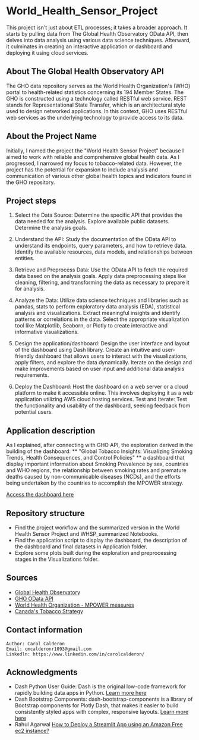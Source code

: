 # World_Health_Sensor_Project

This project isn't just about ETL processes; it takes a broader approach. It starts by pulling data from The Global Health Observatory OData API, then delves into data analysis using various data science techniques. Afterward, it culminates in creating an interactive application or dashboard and deploying it using cloud services. 

## About The Global Health Observatory API

The GHO data repository serves as the World Health Organization's (WHO) portal to health-related statistics concerning its 194 Member States. The GHO is constructed using a technology called RESTful web service. REST stands for Representational State Transfer, which is an architectural style used to design networked applications. In this context, GHO uses RESTful web services as the underlying technology to provide access to its data.

## About the Project Name

Initially, I named the project the "World Health Sensor Project" because I aimed to work with reliable and comprehensive global health data. As I progressed, I narrowed my focus to tobacco-related data. However, the project has the potential for expansion to include analysis and communication of various other global health topics and indicators found in the GHO repository.

## Project steps

1. Select the Data Source: Determine the specific API that provides the data needed for the analysis. Explore available public datasets. Determine the analysis goals.

2. Understand the API: Study the documentation of the OData API to understand its endpoints, query parameters, and how to retrieve data. Identify the available resources, data models, and relationships between entities.

3. Retrieve and Preprocess Data: Use the OData API to fetch the required data based on the analysis goals. Apply data preprocessing steps like cleaning, filtering, and transforming the data as necessary to prepare it for analysis.

4. Analyze the Data: Utilize data science techniques and libraries such as pandas, stats to perform exploratory data analysis (EDA), statistical analysis and visualizations. Extract meaningful insights and identify patterns or correlations in the data. Select the appropriate visualization tool like Matplotlib, Seaborn, or Plotly to create interactive and informative visualizations.

5. Design the application/dashboard: Design the user interface and layout of the dashboard using Dash library. Create an intuitive and user-friendly dashboard that allows users to interact with the visualizations, apply filters, and explore the data dynamically. Iterate on the design and make improvements based on user input and additional data analysis requirements.

6. Deploy the Dashboard: Host the dashboard on a web server or a cloud platform to make it accessible online. This involves deploying it as a web application utilizing AWS cloud hosting services. Test and Iterate: Test the functionality and usability of the dashboard, seeking feedback from potential users. 

## Application description

As I explained, after connecting with GHO API, the exploration derived in the building of the dashboard: ** "Global Tobacco Insights: Visualizing Smoking Trends, Health Consequences, and Control Policies" ** a dashboard that display important information about Smoking Prevalence by sex, countries and WHO regions, the relationship between smoking rates and premature deaths caused by non-communicable diseases (NCDs), and the efforts being undertaken by the countries to accomplish the MPOWER strategy. 

[Access the dashboard here](http://18.216.161.201:8050/)

## Repository structure

- Find the project workflow and the summarized version in the World Health Sensor Project and WHSP_summarized Notebooks.
- Find the application script to display the dashboard, the description of the dashboard and final datasets in Application folder.
- Explore some plots built during the exploration and preprocessing stages in the Visualizations folder.

## Sources

- [Global Health Observatory](https://www.who.int/data/gho/info/gho-odata-api)
- [GHO OData API](https://www.who.int/data/gho/info/gho-odata-api)
- [World Health Organization - MPOWER measures](https://www.who.int/initiatives/mpower)
- [Canada's Tobacco Strategy](https://www.canada.ca/en/health-canada/services/publications/healthy-living/canada-tobacco-strategy.html)

## Contact information
    Author: Carol Calderon
    Email: cmcalderonr1093@gmail.com
    Linkedln: https://www.linkedin.com/in/carolcalderon/

## Acknowledgments
- Dash Python User Guide: Dash is the original low-code framework for rapidly building data apps in Python. [Learn more here](https://dash.plotly.com/)
- Dash Bootstrap Components: dash-bootstrap-components is a library of Bootstrap components for Plotly Dash, that makes it easier to build consistently styled apps with complex, responsive layouts. [Learn more here](https://dash-bootstrap-components.opensource.faculty.ai/)
- Rahul Agarwal [How to Deploy a Streamlit App using an Amazon Free ec2 instance?](https://towardsdatascience.com/how-to-deploy-a-streamlit-app-using-an-amazon-free-ec2-instance-416a41f69dc3)

